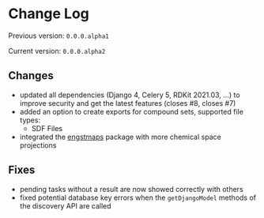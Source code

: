 # Change Log

Previous version: `0.0.0.alpha1`

Current version: `0.0.0.alpha2`

## Changes

- updated all dependencies (Django 4, Celery 5, RDKit 2021.03, ...) to improve security and get the latest features (closes #8, closes #7)
- added an option to create exports for compound sets, supported file types:
    - SDF Files
- integrated the [engstmaps](./src/genui/maps/extensions/engstmaps) package with more chemical space projections

## Fixes
- pending tasks without a result are now showed correctly with others
- fixed potential database key errors when the `getDjangoModel` methods of the discovery API are called
